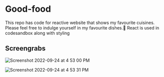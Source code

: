 # Good-food
This repo has code for reactive website that shows my favourite cuisines. Please feel free to indulge yourself in my favourite dishes.🍕
React is used in codesandbox along with styling

## Screengrabs
![Screenshot 2022-09-24 at 4 53 00 PM](https://user-images.githubusercontent.com/44650625/192095162-2497ef2e-77a2-4d33-b997-2dc7410e2965.png)

![Screenshot 2022-09-24 at 4 53 31 PM](https://user-images.githubusercontent.com/44650625/192095186-569cadd2-79bb-49cd-b74e-c07bcad8abe8.png)
